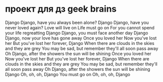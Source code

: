 # проект для дз geek brains
Django
Django, have you always been alone?
Django
Django, have you never loved again?
Love will live on
Life must go on
For you cannot spend your life regreatting
Django
Django, you must face another day
Django
Django, now your love has gone away
Once you loved her
Now you've lost her
But you've lost her forever, Django
When there are clouds in the skies and they are grey
You may be sad, but remember they'll all soon pass away
Oh Django, after the showers the sun will be shining
Once you loved her
Now you've lost her
But you've lost her forever, Django
When there are clouds in the skies and they are grey
You may be sad, but remember they'll all soon pass away
Oh Django, after the showers the sun will be shining
Django
Oh, oh, oh, Django
You must go on
Oh, oh, oh, Django
